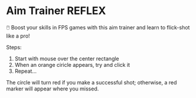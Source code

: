 # Aim Trainer REFLEX 
:computer_mouse: Boost your skills in FPS games with this aim trainer and learn to flick-shot like a pro!

Steps:
1) Start with mouse over the center rectangle
2) When an orange ciricle appears, try and click it
3) Repeat...

The circle will turn red if you make a successful shot; otherwise, a red marker will appear where you missed.
